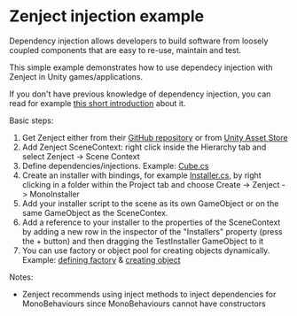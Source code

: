 # Zenject injection example
Dependency injection allows developers to build software from loosely coupled components that are easy to re-use, maintain and test.

This simple example demonstrates how to use dependecy injection with Zenject in Unity games/applications.

If you don't have previous knowledge of dependency injection, you can read for example [this short introduction](https://codeaddiction.net/articles/10/dependency-injection-in-c---a-simple-introduction) about it.


Basic steps:
1. Get Zenject either from their [GitHub repository](https://github.com/modesttree/Zenject) or from [Unity Asset Store](https://www.assetstore.unity3d.com/en/#!/content/17758)
2. Add Zenject SceneContext: right click inside the Hierarchy tab and select Zenject -> Scene Context
3. Define dependencies/injections. Example: [Cube.cs](https://github.com/tommiseppanen/zenject-injection-example/blob/1bd7bd22ef9abd7ba21644857aaa9916bb8bd53e/Assets/Scripts/Models/Cube.cs#L17-L20)
4. Create an installer with bindings, for example [Installer.cs](https://github.com/tommiseppanen/zenject-injection-example/blob/1bd7bd22ef9abd7ba21644857aaa9916bb8bd53e/Assets/Scripts/Installer.cs#L12-L16), by right clicking in a folder within the Project tab and choose Create -> Zenject -> MonoInstaller
5. Add your installer script to the scene as its own GameObject or on the same GameObject as the SceneContex. 
6. Add a reference to your installer to the properties of the SceneContext by adding a new row in the inspector of the "Installers" property (press the + button) and then dragging the TestInstaller GameObject to it
7. You can use factory or object pool for creating objects dynamically. Example: [defining factory](https://github.com/tommiseppanen/zenject-injection-example/blob/1bd7bd22ef9abd7ba21644857aaa9916bb8bd53e/Assets/Scripts/Models/CubeFactory.cs#L5) & [creating object](https://github.com/tommiseppanen/zenject-injection-example/blob/1bd7bd22ef9abd7ba21644857aaa9916bb8bd53e/Assets/Scripts/AddCubeButton.cs#L18)

Notes:
* Zenject recommends using inject methods to inject dependencies for MonoBehaviours since MonoBehaviours cannot have constructors
